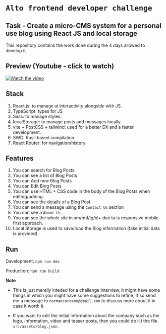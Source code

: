 # `Alto frontend developer challenge`

## Task - Create a micro-CMS system for a personal use blog using React JS and local storage

This repository contains the work done during the 4 days allowed to develop it.

## Preview (Youtube - click to watch)

[![Watch the video](https://user-images.githubusercontent.com/2402579/213760965-fe086200-fef4-4412-babe-c62a330949c6.png)](https://www.youtube.com/watch?v=AHJG41QCj74)

## Stack

1. React.js: to manage ui interactivity alongside with JS.
2. TypeScript: types for JS
3. Sass: to manage styles.
4. localStorage: to manage posts and messages locally.
5. vite + PostCSS + tailwind: used for a better DX and a faster development.
6. SWC: Rust-based compilation.
7. React Router: for navigation/history

## Features

1. You can search for Blog Posts
2. You can see a list of Blog Posts
3. You can Add new Blog Posts
4. You can Edit Blog Posts
5. You can use HTML + CSS code in the body of the Blog Posts when editing/adding.
6. You can see the details of a Blog Post
7. You can send a message using the `Contact Us` section
8. You can see a `About Us`
9. You can see the whole site in sm/md/lg/xl+ due to is responsive mobile first approach.
10. Local Storage is used to save/load the Blog information (fake initial data is provided)

## Run

Development: `npm run dev`

Production: `npm run build`

**Note**

- This is just merelly inteded for a challenge interview,
it might have some things in which you might have some suggestions to refine,
if so send me a message to `normancarcamo@gmail.com`
to discuss more about it in case it worth it.

- If you want to edit the initial information about the company such as the logo, information, video and teaser posts,
then you could do it i the file `src/assets/blog.json`.
